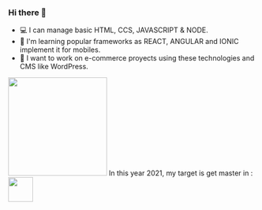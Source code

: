 ### Hi there 👋


- 💻 I can manage basic HTML, CCS, JAVASCRIPT & NODE.
- 📱 I'm learning popular frameworks as REACT, ANGULAR and IONIC implement it for mobiles.
- 🛒 I want to work on e-commerce proyects using these technologies and CMS like WordPress. 

<img src="https://dobsondev.com/wp-content/uploads/2017/05/css-featured-image-1024x512.jpg" hight=200 width=200>
In this year 2021, my target is get master in : <img src="https://ih0.redbubble.net/image.127584817.4804/sticker,375x360.u2.png" hight=50 width=50>    
      

